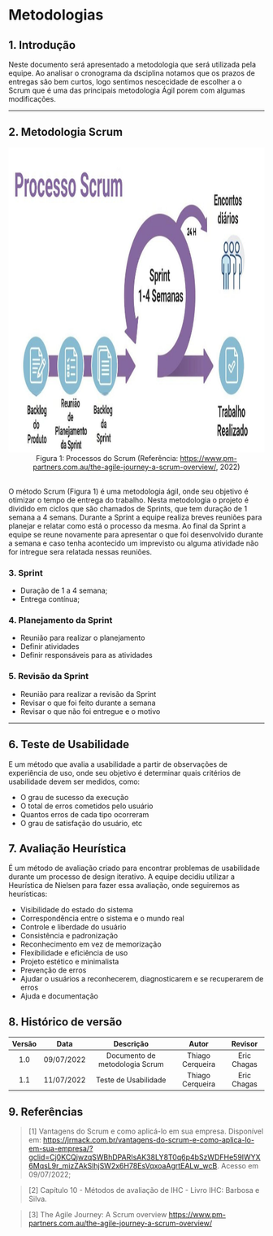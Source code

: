 # Metodologias

## 1. Introdução

<p>Neste documento será apresentado a metodologia que será utilizada pela equipe. Ao analisar o cronograma da dsciplina notamos que os prazos de entregas são bem curtos, logo sentimos nescecidade de escolher a o Scrum que é uma das principais metodologia Ágil porem com algumas modificações.  </p>

---

## 2. Metodologia Scrum

<div align="center">
<img src="https://raw.githubusercontent.com/Interacao-Humano-Computador/2022.2-UnbIdiomas/main/docs/assets/img/processoScrum.png" width="1000" height="600"/>
<figcaption align="center">Figura 1: Processos do Scrum (Referência: <a href="https://www.pm-partners.com.au/the-agile-journey-a-scrum-overview/" target="_blanck">https://www.pm-partners.com.au/the-agile-journey-a-scrum-overview/</a>, 2022)</figcaption>
</div>
<br/>

<p>O método Scrum (Figura 1) é uma metodologia ágil, onde seu objetivo é otimizar o tempo de entrega do trabalho. Nesta metodologia o projeto é dividido em ciclos  que são chamados de Sprints, que tem duração de 1 semana a 4 semans. Durante a Sprint a equipe realiza breves reuniões para planejar e relatar como está o processo da mesma. Ao final da Sprint a equipe se reune novamente para apresentar o que foi desenvolvido durante a semana e caso tenha acontecido um imprevisto ou alguma atividade não for intregue sera relatada nessas reuniões.</p>

### 3. Sprint

- Duração de 1 a 4 semana;
- Entrega contínua;

### 4. Planejamento da Sprint

- Reunião para realizar o planejamento
- Definir atividades
- Definir responsáveis para as atividades

### 5. Revisão da Sprint

- Reunião para realizar a revisão da Sprint
- Revisar o que foi feito durante a semana
- Revisar o que não foi entregue e o motivo

---

## 6. Teste de Usabilidade

<p>E um método que avalia a usabilidade a partir de observações de experiência de uso, onde seu objetivo é determinar quais critérios de usabilidade devem ser medidos, como:</p>

- O grau de sucesso da execução
- O total de erros cometidos pelo usuário
- Quantos erros de cada tipo ocorreram
- O grau de satisfação do usuário, etc

## 7. Avaliação Heurística

<p>É um método de avaliação criado para encontrar problemas de usabilidade durante um processo de design iterativo. A equipe decidiu utilizar a Heurística de Nielsen para fazer essa avaliação, onde seguiremos as heurísticas:</p>

- Visibilidade do estado do sistema
- Correspondência entre o sistema e o mundo real
- Controle e liberdade do usuário
- Consistência e padronização
- Reconhecimento em vez de memorização
- Flexibilidade e eficiência de uso
- Projeto estético e minimalista
- Prevenção de erros
- Ajudar o usuários a reconhecerem, diagnosticarem e se recuperarem de erros
- Ajuda e documentação

## 8. Histórico de versão

| Versão |    Data    |                  Descrição                  |     Autor        |    Revisor    |
| :----: | :--------: | :-----------------------------------------: | :------------:   | :-----------: |
|  1.0   | 09/07/2022 |          Documento de metodologia Scrum     | Thiago Cerqueira | Eric Chagas   |
|  1.1   | 11/07/2022 |              Teste de Usabilidade           | Thiago Cerqueira | Eric Chagas   |

## 9. Referências

>[1] Vantagens do Scrum e como aplicá-lo em sua empresa. Disponível em: https://jrmack.com.br/vantagens-do-scrum-e-como-aplica-lo-em-sua-empresa/?gclid=Cj0KCQjwzqSWBhDPARIsAK38LY8T0q6p4bSzWDFHe59IWYX6MqsL9r_mizZAkSlhjSW2x6H78EsVqxoaAgrtEALw_wcB. Acesso em 09/07/2022;

>[2] Capítulo 10 - Métodos de avaliação de IHC - Livro IHC: Barbosa e Silva.

>[3] The Agile Journey: A Scrum overview https://www.pm-partners.com.au/the-agile-journey-a-scrum-overview/